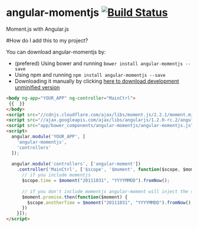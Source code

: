 # angular-momentjs [![Build Status](https://travis-ci.org/gdi2290/angular-momentjs.png?branch=master)](https://travis-ci.org/gdi2290/angular-momentjs)

Moment.js with Angular.js

#How do I add this to my project?

You can download angular-momentjs by:

* (prefered) Using bower and running `bower install angular-momentjs --save`
* Using npm and running `npm install angular-momentjs --save`
* Downloading it manually by clicking [here to download development unminified version](https://raw.github.com/gdi2290/angular-momentjs/master/angular-momentjs.js)


````html
<body ng-app="YOUR_APP" ng-controller="MainCtrl">
 {{  }}
</body>
<script src="//cdnjs.cloudflare.com/ajax/libs/moment.js/2.2.1/moment.min.js"></script>
<script src="//ajax.googleapis.com/ajax/libs/angularjs/1.2.0-rc.2/angular.min.js"></script>
<script src="app/bower_components/angular-momentjs/angular-momentjs.js"></script>
<script>
  angular.module('YOUR_APP', [
    'angular-momentjs',
    'controllers'
  ]);
  
  angular.module('controllers', ['angular-moment'])
    .controller('MainCtrl', ['$scope', '$moment', function($scope, $moment) {
      // if you include momentjs
      $scope.time = $moment("20111031", "YYYYMMDD").fromNow();
      
      // if you don't include momentjs angular-moment will inject the script
      $moment.promise.then(function($moment) {
        $scope.anotherTime = $moment("20111031", "YYYYMMDD").fromNow();
      })
    }]);
</script>

````
